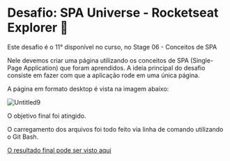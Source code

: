 # Desafio: SPA Universe - Rocketseat Explorer :rocket:

Este desafio é o 11° disponível no curso, no Stage 06 - Conceitos de SPA

Nele devemos criar uma página utilizando os conceitos de SPA (Single-Page Application) que foram aprendidos. A ideia principal do desafio consiste em fazer com que a aplicação rode em uma única página.

A página em formato desktop é vista na imagem abaixo:

![Untitled9](https://user-images.githubusercontent.com/106932234/181098259-cf80cab9-d07c-4a52-bdbf-fe20e95bbb84.png)

O objetivo final foi atingido.

O carregamento dos arquivos foi todo feito via linha de comando utilizando o Git Bash.

[O resultado final pode ser visto aqui](https://andreviapiana-spa-universe.netlify.app/)
